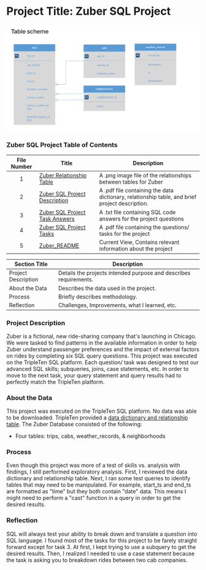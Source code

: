 ﻿# Project Title: Zuber SQL Project

[<img src="https://github.com/nbrown5071/Data_projects_TripleTen/blob/main/Zuber_SQL_Project/Zuber%20Relationship%20Table.png" alt="Zuber_Relationship_Table">](https://github.com/nbrown5071/Data_projects_TripleTen/blob/main/Zuber_SQL_Project/Zuber%20Relationship%20Table.png)

### Zuber SQL Project Table of Contents
| File Number | Title | Description |
| :-----------: | ----------- |----------- |
| 1 | [Zuber Relationship Table](https://github.com/nbrown5071/Data_projects_TripleTen/blob/main/Zuber_SQL_Project/Zuber%20Relationship%20Table.png) | A .png image file of the relationships between tables for Zuber | 
| 2 | [Zuber SQL Project Description](https://github.com/nbrown5071/Data_projects_TripleTen/blob/main/Zuber_SQL_Project/Zuber%20SQL%20Project%20Description.pdf) | A .pdf file containing the data dictionary, relationship table, and brief project description. | 
| 3 | [Zuber SQL Project Task Answers](https://github.com/nbrown5071/Data_projects_TripleTen/blob/main/Zuber_SQL_Project/Zuber%20SQL%20Project%20Task%20Answers.txt) | A .txt file containing SQL code answers for the project questions | 
| 4 | [Zuber SQL Project Tasks](https://github.com/nbrown5071/Data_projects_TripleTen/blob/main/Zuber_SQL_Project/Zuber%20SQL%20Project%20Tasks.pdf) | A .pdf file containing the questions/ tasks for the project | 
| 5 | [Zuber_README](https://github.com/nbrown5071/Data_projects_TripleTen/blob/main/Zuber_SQL_Project/Zuber_README.md) | Current View, Contains relevant information about the project | 


| Section Title | Description |
| ----------- |----------- |
| Project Description | Details the projects intended purpose and describes requirements. |
| About the Data | Describes the data used in the project. |
| Process | Briefly describes methodology. |
| Reflection | Challenges, Improvements, what I learned, etc. | 

### Project Description 
Zuber is a fictional, new ride-sharing company that's launching in Chicago. We were tasked to find patterns in the available information in order to help Zuber understand passenger preferences and the impact of external factors on rides by completing six SQL query questions. This project was executed on the TripleTen SQL platform. Each question/ task was designed to test our advanced SQL skills; subqueries, joins, case statements, etc. In order to move to the next task, your query statement and query results had to perfectly match the TripleTen platform. 

### About the Data
This project was executed on the TripleTen SQL platform. No data was able to be downloaded. TripleTen provided a [data dictionary and relationship table](https://github.com/nbrown5071/Data_projects_TripleTen/blob/main/Zuber_SQL_Project/Zuber%20SQL%20Project%20Description.pdf). 
The Zuber Database consisted of the following:
- Four tables: trips, cabs, weather_records, & neighborhoods


### Process
Even though this project was more of a test of skills vs. analysis with findings, I still performed exploratory analysis. First, I reviewed the data dictionary and relationship table. Next, I ran some test queries to identify tables that may need to be manipulated. For example, start_ts and end_ts are formatted as "time" but they both contain "date" data. This means I might need to perform a "cast" function in a query in order to get the desired results.


### Reflection
SQL will always test your ability to break down and translate a question into SQL language. I found most of the tasks for this project to be farely straight forward except for task 3. At first, I kept trying to use a subquery to get the desired results. Then, I realized I needed to use a case statement because the task is asking you to breakdown rides between two cab companies.


